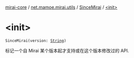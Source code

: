 [mirai-core](../../index.md) / [net.mamoe.mirai.utils](../index.md) / [SinceMirai](index.md) / [&lt;init&gt;](./-init-.md)

# &lt;init&gt;

`SinceMirai(version: `[`String`](https://kotlinlang.org/api/latest/jvm/stdlib/kotlin/-string/index.html)`)`

标记一个自 Mirai 某个版本起才支持或在这个版本修改过的 API.

